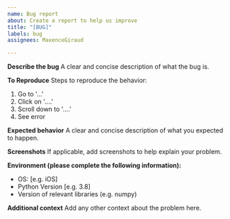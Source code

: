 ```yaml
---
name: Bug report
about: Create a report to help us improve
title: "[BUG]"
labels: bug
assignees: MaxenceGiraud

---
```


**Describe the bug**
A clear and concise description of what the bug is.

**To Reproduce**
Steps to reproduce the behavior:
1. Go to '...'
2. Click on '....'
3. Scroll down to '....'
4. See error

**Expected behavior**
A clear and concise description of what you expected to happen.

**Screenshots**
If applicable, add screenshots to help explain your problem.

**Environment (please complete the following information):**
 - OS: [e.g. iOS]
 - Python Version [e.g. 3.8]
- Version of relevant libraries (e.g. numpy)

**Additional context**
Add any other context about the problem here.
